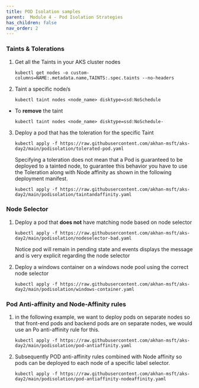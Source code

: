 ```yaml
---
title: POD Isolation samples
parent:  Module 4 - Pod Isolation Strategies
has_children: false
nav_order: 2
---
```



### Taints & Tolerations

1. Get all the Taints in your AKS cluster nodes

    ```
    kubectl get nodes -o custom-columns=NAME:.metadata.name,TAINTS:.spec.taints --no-headers
    ```

2. Taint a specific node/s
    ```
    kubectl taint nodes <node_name> disktype=ssd:NoSchedule
    ```
- To **remove** the taint
  ```
  kubectl taint nodes <node_name> disktype=ssd:NoSchedule-
  ```

3. Deploy a pod that has the toleration for the specific Taint
    ```
    kubectl apply -f https://raw.githubusercontent.com/akhan-msft/aks-day2/main/podisolation/tolerated-pod.yaml
    ```

    Specifying a toleration does not mean that a Pod is guaranteed to be deployed to a tainted node, to guarantee this behavior you have to use the Toleration along with Node affinity as shown in the following deployment manifest.

    ```
    kubectl apply -f https://raw.githubusercontent.com/akhan-msft/aks-day2/main/podisolation/taintandaffinity.yaml
    ```

### Node Selector
1. Deploy a pod that **does not** have matching node based on node selector

    ```
    kubectl apply -f https://raw.githubusercontent.com/akhan-msft/aks-day2/main/podisolation/nodeselector-bad.yaml
    ```

    Notice pod will remain in pending state and events displays the message and is very explicit regarding the node selector

2. Deploy a windows container on a windows node pool using the correct node selector

    ```
    kubectl apply -f https://raw.githubusercontent.com/akhan-msft/aks-day2/main/podisolation/windows-container.yaml
    ```

### Pod Anti-affinity and Node-Affinity rules

1. in the following example, we want to deploy pods on separate nodes so that front-end pods and backend pods are on separate nodes, we would use an Po anti-affinity rule for this.

    ```
    kubectl apply -f https://raw.githubusercontent.com/akhan-msft/aks-day2/main/podisolation/pod-antiaffinity.yaml
    ```


2. Subsequently POD anti-affinity rules combined with Node affinity so pods can be deployed to each node of a specific label selector.

    ```
    kubectl apply -f https://raw.githubusercontent.com/akhan-msft/aks-day2/main/podisolation/pod-antiaffinity-nodeaffinity.yaml
    ```



